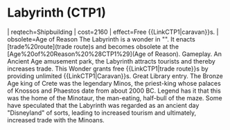 # Labyrinth (CTP1)

 | reqtech=Shipbuilding
 | cost=2160
 | effect=Free {{LinkCTP1|caravan}}s.
 | obsolete=Age of Reason
The Labyrinth is a wonder in "". It enacts [trade%20route](trade route)s and becomes obsolete at the [Age%20of%20Reason%20%28CTP1%29](Age of Reason).
Gameplay.
An Ancient Age amusement park, the Labyrinth attracts tourists and thereby increases trade. This Wonder grants free {{LinkCTP1|trade route}}s by providing unlimited {{LinkCTP1|Caravan}}s.
Great Library entry.
The Bronze Age king of Crete was the legendary Minos, the priest-king whose palaces of Knossos and Phaestos date from about 2000 BC. Legend has it that this was the home of the Minotaur, the man-eating, half-bull of the maze. Some have speculated that the Labyrinth was regarded as an ancient day "Disneyland" of sorts, leading to increased tourism and ultimately, increased trade with the Minoans. 